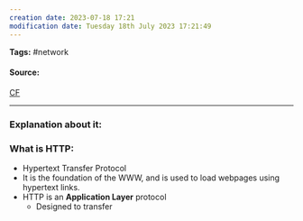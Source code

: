 ```yaml
---
creation date: 2023-07-18 17:21
modification date: Tuesday 18th July 2023 17:21:49
---
```


**Tags:** #network 

#### Source:
[CF](https://www.cloudflare.com/learning/ddos/glossary/hypertext-transfer-protocol-http/)

--------------------------------------

### Explanation about it:

### What is HTTP:

* Hypertext Transfer Protocol
* It is the foundation of the WWW, and is used to load webpages using hypertext links.
* HTTP is an **Application Layer** protocol
	* Designed to transfer 